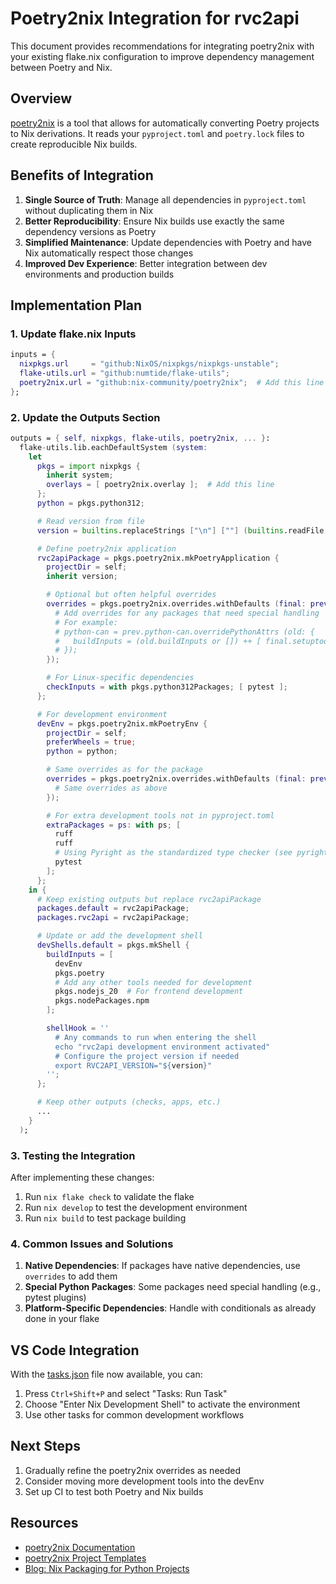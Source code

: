 # Poetry2nix Integration for rvc2api

This document provides recommendations for integrating poetry2nix with your existing flake.nix configuration to improve dependency management between Poetry and Nix.

## Overview

[poetry2nix](https://github.com/nix-community/poetry2nix) is a tool that allows for automatically converting Poetry projects to Nix derivations. It reads your `pyproject.toml` and `poetry.lock` files to create reproducible Nix builds.

## Benefits of Integration

1. **Single Source of Truth**: Manage all dependencies in `pyproject.toml` without duplicating them in Nix
2. **Better Reproducibility**: Ensure Nix builds use exactly the same dependency versions as Poetry
3. **Simplified Maintenance**: Update dependencies with Poetry and have Nix automatically respect those changes
4. **Improved Dev Experience**: Better integration between dev environments and production builds

## Implementation Plan

### 1. Update flake.nix Inputs

```nix
inputs = {
  nixpkgs.url     = "github:NixOS/nixpkgs/nixpkgs-unstable";
  flake-utils.url = "github:numtide/flake-utils";
  poetry2nix.url = "github:nix-community/poetry2nix";  # Add this line
};
```

### 2. Update the Outputs Section

```nix
outputs = { self, nixpkgs, flake-utils, poetry2nix, ... }:
  flake-utils.lib.eachDefaultSystem (system:
    let
      pkgs = import nixpkgs {
        inherit system;
        overlays = [ poetry2nix.overlay ];  # Add this line
      };
      python = pkgs.python312;

      # Read version from file
      version = builtins.replaceStrings ["\n"] [""] (builtins.readFile ./VERSION);

      # Define poetry2nix application
      rvc2apiPackage = pkgs.poetry2nix.mkPoetryApplication {
        projectDir = self;
        inherit version;

        # Optional but often helpful overrides
        overrides = pkgs.poetry2nix.overrides.withDefaults (final: prev: {
          # Add overrides for any packages that need special handling
          # For example:
          # python-can = prev.python-can.overridePythonAttrs (old: {
          #   buildInputs = (old.buildInputs or []) ++ [ final.setuptools ];
          # });
        });

        # For Linux-specific dependencies
        checkInputs = with pkgs.python312Packages; [ pytest ];
      };

      # For development environment
      devEnv = pkgs.poetry2nix.mkPoetryEnv {
        projectDir = self;
        preferWheels = true;
        python = python;

        # Same overrides as for the package
        overrides = pkgs.poetry2nix.overrides.withDefaults (final: prev: {
          # Same overrides as above
        });

        # For extra development tools not in pyproject.toml
        extraPackages = ps: with ps; [
          ruff
          ruff
          # Using Pyright as the standardized type checker (see pyrightconfig.json)
          pytest
        ];
      };
    in {
      # Keep existing outputs but replace rvc2apiPackage
      packages.default = rvc2apiPackage;
      packages.rvc2api = rvc2apiPackage;

      # Update or add the development shell
      devShells.default = pkgs.mkShell {
        buildInputs = [
          devEnv
          pkgs.poetry
          # Add any other tools needed for development
          pkgs.nodejs_20  # For frontend development
          pkgs.nodePackages.npm
        ];

        shellHook = ''
          # Any commands to run when entering the shell
          echo "rvc2api development environment activated"
          # Configure the project version if needed
          export RVC2API_VERSION="${version}"
        '';
      };

      # Keep other outputs (checks, apps, etc.)
      ...
    }
  );
```

### 3. Testing the Integration

After implementing these changes:

1. Run `nix flake check` to validate the flake
2. Run `nix develop` to test the development environment
3. Run `nix build` to test package building

### 4. Common Issues and Solutions

1. **Native Dependencies**: If packages have native dependencies, use `overrides` to add them
2. **Special Python Packages**: Some packages need special handling (e.g., pytest plugins)
3. **Platform-Specific Dependencies**: Handle with conditionals as already done in your flake

## VS Code Integration

With the [tasks.json](../.vscode/tasks.json) file now available, you can:

1. Press `Ctrl+Shift+P` and select "Tasks: Run Task"
2. Choose "Enter Nix Development Shell" to activate the environment
3. Use other tasks for common development workflows

## Next Steps

1. Gradually refine the poetry2nix overrides as needed
2. Consider moving more development tools into the devEnv
3. Set up CI to test both Poetry and Nix builds

## Resources

- [poetry2nix Documentation](https://github.com/nix-community/poetry2nix)
- [poetry2nix Project Templates](https://github.com/nix-community/poetry2nix/tree/master/templates)
- [Blog: Nix Packaging for Python Projects](https://blog.aicampground.com/p/nix-packaging-python-containers/)
